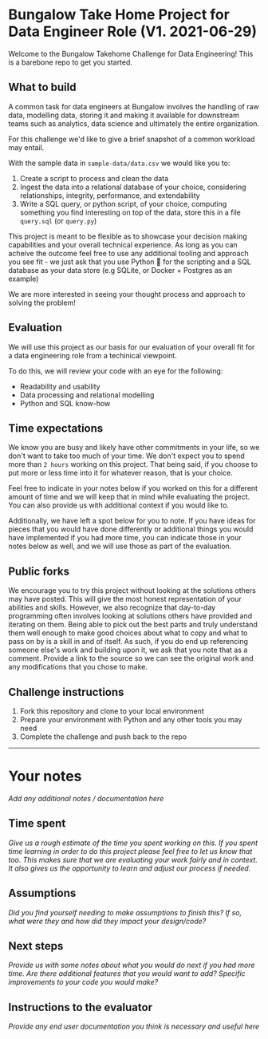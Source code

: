 # Bungalow Take Home Project for Data Engineer Role (V1. 2021-06-29)

Welcome to the Bungalow Takehome Challenge for Data Engineering! This is a barebone repo to get you started.

## What to build

A common task for data engineers at Bungalow involves the handling of raw data, modelling data, storing it and making it available for downstream
teams such as analytics, data science and ultimately the entire organization.

For this challenge we'd like to give a brief snapshot of a common workload may entail.

With the sample data in `sample-data/data.csv` we would like you to:

1. Create a script to process and clean the data
2. Ingest the data into a relational database of your choice, considering relationships, integrity, performance, and extendability
3. Write a SQL query, or python script, of your choice, computing something you find interesting on top of the data, store this in a file `query.sql` (or `query.py`)

This project is meant to be flexible as to showcase your decision making capabilities and your overall technical experience.
As long as you can acheive the outcome feel free to use any additional tooling and approach you see fit - we just ask that you use Python 🐍 for
the scripting and a SQL database as your data store (e.g SQLite, or Docker + Postgres as an example)

We are more interested in seeing your thought process and approach to solving the problem!

## Evaluation

We will use this project as our basis for our evaluation of your overall fit for a data engineering role from a techinical viewpoint.

To do this, we will review your code with an eye for the following:

- Readability and usability
- Data processing and relational modelling
- Python and SQL know-how

## Time expectations

We know you are busy and likely have other commitments in your life, so we don't want to take too much of your time.
We don't expect you to spend more than `2 hours` working on this project. That being said, if you choose to put more or
less time into it for whatever reason, that is your choice.

Feel free to indicate in your notes below if you worked on this for a different amount of time and we will keep that
in mind while evaluating the project. You can also provide us with additional context if you would like to.

Additionally, we have left a spot below for you to note. If you have ideas for pieces that you would have done differently
or additional things you would have implemented if you had more time, you can indicate those in your notes below as well,
and we will use those as part of the evaluation.

## Public forks

We encourage you to try this project without looking at the solutions others may have posted. This will give the most
honest representation of your abilities and skills. However, we also recognize that day-to-day programming often involves
looking at solutions others have provided and iterating on them. Being able to pick out the best parts and truly
understand them well enough to make good choices about what to copy and what to pass on by is a skill in and of itself.
As such, if you do end up referencing someone else's work and building upon it, we ask that you note that as a comment.
Provide a link to the source so we can see the original work and any modifications that you chose to make.

## Challenge instructions

1. Fork this repository and clone to your local environment
1. Prepare your environment with Python and any other tools you may need
1. Complete the challenge and push back to the repo

---

# Your notes

_Add any additional notes / documentation here_

## Time spent

_Give us a rough estimate of the time you spent working on this. If you spent time learning in order to do this project please feel free to let us know that too._
_This makes sure that we are evaluating your work fairly and in context. It also gives us the opportunity to learn and adjust our process if needed._

## Assumptions

_Did you find yourself needing to make assumptions to finish this?_
_If so, what were they and how did they impact your design/code?_

## Next steps

_Provide us with some notes about what you would do next if you had more time._
_Are there additional features that you would want to add? Specific improvements to your code you would make?_

## Instructions to the evaluator

_Provide any end user documentation you think is necessary and useful here_
